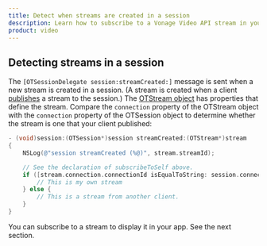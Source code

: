 ```yaml
---
title: Detect when streams are created in a session
description: Learn how to subscribe to a Vonage Video API stream in your iOS application. Once you have connected to a session, you can subscribe to a stream to view video, audio, and signalling data.
product: video
---
```


## Detecting streams in a session

The `[OTSessionDelegate session:streamCreated:]` message is sent when a new stream is created in a session. (A stream is created when a client [publishes](/video/tutorials/publish-streams/video/publish-streams/ios/2-initialize-publisher-object/objective_c) a stream to the session.) The [OTStream object](/sdk/stitch/video-ios-reference/Classes/OTStream.html) has properties that define the stream. Compare the `connection` property of the OTStream object with the `connection` property of the OTSession object to determine whether the stream is one that your client published:

``` objective-c
- (void)session:(OTSession*)session streamCreated:(OTStream*)stream
{
    NSLog(@"session streamCreated (%@)", stream.streamId);

    // See the declaration of subscribeToSelf above.
    if ([stream.connection.connectionId isEqualToString: session.connection.connectionId]) {
        // This is my own stream
    } else {
        // This is a stream from another client.
    }
}
```

You can subscribe to a stream to display it in your app. See the next section.
